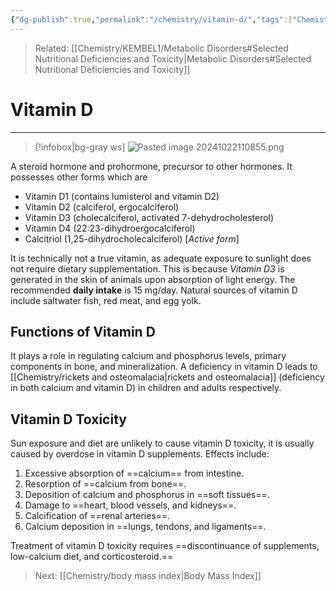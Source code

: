 ```yaml
---
{"dg-publish":true,"permalink":"/chemistry/vitamin-d/","tags":["Chemistry/Biochemistry","Metabolic_Disorders/Nutritional_Disorder"]}
---
```


> Related: [[Chemistry/KEMBEL1/Metabolic Disorders#Selected Nutritional Deficiencies and Toxicity\|Metabolic Disorders#Selected Nutritional Deficiencies and Toxicity]]

# Vitamin D
---
>[!infobox|bg-gray ws]
>![Pasted image 20241022110855.png](/img/user/Attachments/Pasted%20image%2020241022110855.png)

A steroid hormone and prohormone, precursor to other hormones. It possesses other forms which are
- Vitamin D1 (contains lumisterol and vitamin D2)
- Vitamin D2 (calciferol, ergocalciferol)
- Vitamin D3 (cholecalciferol, activated 7-dehydrocholesterol)
- Vitamin D4 (22:23-dihydroergocalciferol)
- Calcitriol (1,25-dihydrocholecalciferol) [*Active form*]

It is technically not a true vitamin, as adequate exposure to sunlight does not require dietary supplementation. This is because *Vitamin D3* is generated in the skin of animals upon absorption of light energy. The recommended **daily intake** is 15 mg/day. Natural sources of vitamin D include saltwater fish, red meat, and egg yolk.

## Functions of Vitamin D
It plays a role in regulating calcium and phosphorus levels, primary components in bone, and mineralization. A deficiency in vitamin D leads to [[Chemistry/rickets and osteomalacia\|rickets and osteomalacia]] (deficiency in both calcium and vitamin D) in children and adults respectively.

## Vitamin D Toxicity
Sun exposure and diet are unlikely to cause vitamin D toxicity, it is usually caused by overdose in vitamin D supplements. Effects include:
1) Excessive absorption of ==calcium== from intestine.
2) Resorption of ==calcium from bone==.
3) Deposition of calcium and phosphorus in ==soft tissues==.
4) Damage to ==heart, blood vessels, and kidneys==.
5) Calcification of ==renal arteries==.
6) Calcium deposition in ==lungs, tendons, and ligaments==.
<!--ID: 1729675532214-->


Treatment of vitamin D toxicity requires ==discontinuance of supplements, low-calcium diet, and corticosteroid.==
<!--ID: 1729675532219-->


> Next: [[Chemistry/body mass index\|Body Mass Index]]